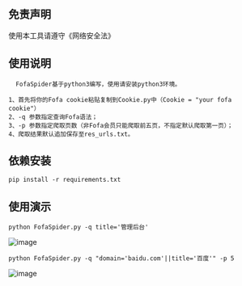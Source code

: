 ## 免责声明
使用本工具请遵守《网络安全法》

## 使用说明
```
  FofaSpider基于python3编写，使用请安装python3环境。
  
1、首先将你的Fofa cookie粘贴复制到Cookie.py中（Cookie = "your fofa cookie"）
2、-q 参数指定查询Fofa语法；
3、-p 参数指定爬取页数（非Fofa会员只能爬取前五页，不指定默认爬取第一页）；
4、爬取结果默认追加保存至res_urls.txt。
```

## 依赖安装
`pip install -r requirements.txt`

## 使用演示

`python FofaSpider.py -q title='管理后台'`

![image](https://user-images.githubusercontent.com/43526141/140609676-cfe59554-96be-4101-b322-f9c96258c388.png)


`python FofaSpider.py -q "domain='baidu.com'||title='百度'" -p 5`

![image](https://user-images.githubusercontent.com/43526141/140609708-e3aa0789-c335-4480-bdac-72f46a41ef43.png)

